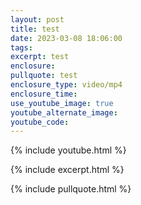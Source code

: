 ```yaml
---
layout: post
title: test
date: 2023-03-08 18:06:00
tags:
excerpt: test
enclosure:
pullquote: test
enclosure_type: video/mp4
enclosure_time:
use_youtube_image: true
youtube_alternate_image:
youtube_code:
---
```

{% include youtube.html %}

{% include excerpt.html %}

{% include pullquote.html %}